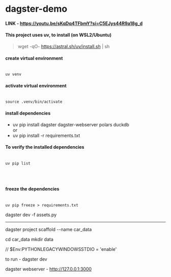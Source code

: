 # dagster-demo

#### LINK - https://youtu.be/sKqDq4TFbmY?si=C5EJys44R9a18g_d

#### This project uses uv, to install (on WSL2/Ubuntu)
> wget -qO- https://astral.sh/uv/install.sh | sh

#### create virtual environment
<br><code>uv venv</code>

#### activate virtual environment
<br><code>source .venv/bin/activate</code>

#### install dependencies

- uv pip install dagster dagster-webserver polars duckdb
<br>  or
- uv pip install -r requirements.txt

#### To verify the installed dependencies
<br><code>uv pip list</code>


<br><code> </code>

#### freeze the dependencies
<br><code>uv pip freeze > requirements.txt</code>

dagster dev -f assets.py

--------------------

dagster project scaffold --name car_data

cd car_data
mkdir data

// $Env:PYTHONLEGACYWINDOWSSTDIO = 'enable'

to run - dagster dev

dagster webserver - http://127.0.0.1:3000




